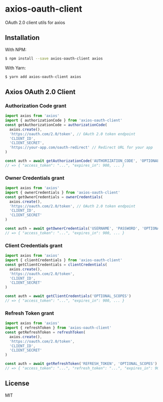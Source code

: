 # axios-oauth-client

OAuth 2.0 client utils for axios

## Installation

With NPM:

```bash
$ npm install --save axios-oauth-client axios
```

With Yarn:

```bash
$ yarn add axios-oauth-client axios
```

## Axios OAuth 2.0 Client

### Authorization Code grant

```javascript
import axios from 'axios'
import { authorizationCode } from 'axios-oauth-client'
const getAuthorizationCode = authorizationCode(
  axios.create(),
  'https://oauth.com/2.0/token', // OAuth 2.0 token endpoint
  'CLIENT_ID',
  'CLIENT_SECRET',
  'https://your-app.com/oauth-redirect' // Redirect URL for your app
)

const auth = await getAuthorizationCode('AUTHORIZATION_CODE', 'OPTIONAL_SCOPES')
// => { "access_token": "...", "expires_in": 900, ... }
```

### Owner Credentials grant

```javascript
import axios from 'axios'
import { ownerCredentials } from 'axios-oauth-client'
const getOwnerCredentials = ownerCredentials(
  axios.create(),
  'https://oauth.com/2.0/token', // OAuth 2.0 token endpoint
  'CLIENT_ID',
  'CLIENT_SECRET'
)

const auth = await getOwnerCredentials('USERNAME', 'PASSWORD', 'OPTIONAL_SCOPES')
// => { "access_token": "...", "expires_in": 900, ... }
```

### Client Credentials grant

```javascript
import axios from 'axios'
import { clientCredentials } from 'axios-oauth-client'
const getClientCredentials = clientCredentials(
  axios.create(),
  'https://oauth.com/2.0/token',
  'CLIENT_ID',
  'CLIENT_SECRET'
)

const auth = await getClientCredentials('OPTIONAL_SCOPES')
// => { "access_token": "...", "expires_in": 900, ... }
```

### Refresh Token grant

```javascript
import axios from 'axios'
import { refreshToken } from 'axios-oauth-client'
const getRefreshToken = refreshToken(
  axios.create(),
  'https://oauth.com/2.0/token',
  'CLIENT_ID',
  'CLIENT_SECRET'
)

const auth = await getRefreshToken('REFRESH_TOKEN', 'OPTIONAL_SCOPES')
// => { "access_token": "...", "refresh_token": "...", "expires_in": 900, ... }
```

## License

MIT
